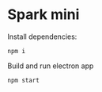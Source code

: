 # Spark mini

Install dependencies:

```shell
npm i
```

Build and run electron app
```shell
npm start
```
